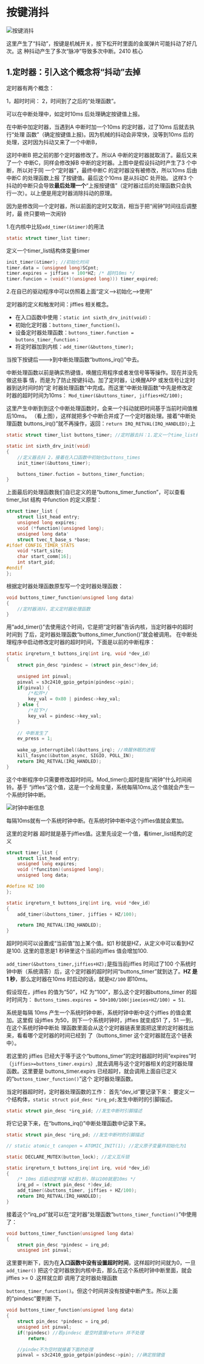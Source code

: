# 按键消抖

![按键消抖](image/key_val.jpg)

这里产生了“抖动”，按键是机械开关，按下松开时里面的金属弹片可能抖动了好几次。这
种抖动产生了多次“脉冲”导致多次中断。2410 核心

## 1.定时器：引入这个概念将“抖动”去掉

定时器有两个概念：

1，超时时间：
2，时间到了之后的“处理函数”。

可以在中断处理中，如定时10ms 后处理确定按键值上报。

在中断中加定时器，当遇到A 中断时加一个10ms 的定时器，过了10ms 后就去执行“处理
函数”（确定按键值上报)。因为机械的抖动会非常快，没等到10ms 后的处理，这时因为抖动又来了一个中断B，

这时中断B 把之前的那个定时器修改了。所以A 中断的定时器就取消了。最后又来了一个
中断C，同样会修改掉B 中断的定时器。上图中是假设抖动时产生了3 个中断，所以对于同
一个“定时器”，最终中断C 的定时器没有被修改，所以10ms 后由中断C 的处理函数上报
了按键值。最后这个10ms 是从抖动C 处开始。
这样3 个抖动的中断只会导致**最后处理一个**“上报按键值”（定时器过后的处理函数只会执
行一次）。以上便是用定时器消除抖动的原理。

因为是修改同一个定时器，所以前面的定时又取消，相当于把“闹钟”时间往后调整时，最
终只要响一次闹铃

1.在内核中比较`add_timer(&timer)`的用法

```c
static struct timer_list timer;
```
定义一个timer_list结构体变量timer

```c
init_timer(&timer); //初始化时间
timer.data = (unsigned long)SCpnt;
timer.expires = jiffies + 100*HZ; /* 超时10ms */
timer.funcion = (void(*)(unsigned long))) timer_expired;
```

2.在自已的驱动程序中可以仿照着上面“定义-->初始化-->使用”

定时器的定义和触发时间：jiffies 相关概念。

* 在入口函数中使用：`static int sixth_drv_init(void)：`
* 初始化定时器：`buttons_timer_function()。`
* 设备定时器处理函数：`buttons_timer.function = buttons_timer_function；`
* 将定时器加到内核：`add_timer(&buttons_timer);`

当按下按键后--->到中断处理函数“buttons_irq()”中去。

中断处理函数以前是确实热键值，唤醒应用程序或者发信号等等操作。现在并没先做这些事
情，而是为了防止按键抖动。加了定时器，让唤醒APP 或发信号让定时器到达时间时的“定
时器处理函数”中完成。而这里“中断处理函数”中先是修改定时器的超时时间为10ms：
`Mod_timer(&buttons_timer, jiffies+HZ/100);`

这里产生中断到到这个中断处理函数时，会来一个抖动就把时间基于当前时间值推后10ms。
（看上图），这样就把多个中断合并成了一个定时器处理。接着“中断处理函数 buttons_irq()”就不再操作，返回：`return IRQ_RETVAL(IRQ_HANDLED);`上

```c
static struct timer_list buttons_timer; //定时器去抖：1.定义一个time_list结构的变量

static int sixth_drv_init(void)
{
	//定义器去抖 2，接着在入口函数中初始化buttons_times
	init_timer(&buttons_timer);

	buttons_timer.fuction = buttons_timer_function;
}
```
上面最后的处理函数我们自已定义的是“buttons_timer_function”，可以查看timer_list 结构
中function 的定义原型：

```c
struct timer_list {
	struct list_head entry;
	unsigned long expires;
	void (*function)(unsigned long);
	unsigned long data'
	struct tvec_t_base_s *base;
#ifdef CONFIG_TIMER_STATS
	void *start_site;
	char start_comm[16];
	int start_pid;
#endif
};
```
根据定时器处理函数原型写一个定时器处理函数：

```c
void buttons_timer_function(unsigned long data)
{
	//定时器消抖，定义定时器处理函数
}
```

用“add_timer()”去使用这个时间，它是把“定时器”告诉内核，当定时器中的超时时间到
了后，定时器处理函数“buttons_timer_function()”就会被调用。
在中断处理程序中启动修改定时器的超时时间，下面是以前的中断程序：

```c
static irqreturn_t buttons_irq(int irq, void *dev_id)
{
	struct pin_desc *pindesc = (struct pin_desc*)dev_id;
	
	unsigned int pinval;
	pinval = s3c2410_gpio_getpin(pindesc->pin);
	if(pinval) {
		/*松开*/
		key_val = 0x80 | pindesc->key_val;
	} else {
		/*拉下*/
		key_val = pindesc->key_val;
	}
	
	// 中断发生了
	ev_press = 1;
	
	wake_up_interruptibel(&buttons_irq); //唤醒休眠的进程
	kill_fasync(&button_async, SIGIO, POLL_IN);
	return IRQ_RETVAL(IRQ_HANDLED);
}
```
这个中断程序中只需要修改超时时间。Mod_timer();超时是指“闹钟”什么时间闹铃。基于
“jiffles”这个值，这是一个全局变量，系统每隔10ms,这个值就会产生一个系统时钟中断。

![时钟中断信息](image/inter_stats.jpg)

每隔10ms就有一个系统时钟中断。在系统时钟中断中这个jiffies值就会累加。

这里的定时器 超时就是基于jiffies值。这里先设定一个值，看timer_list结构的定义

```c
struct timer_list {
	struct list_head entry;
	unsigned long expires;
	void (*funciton)(unsigned long);
	unsigned long data;

#define HZ 100
};

static irqreturn_t buttons_irq(int irq, void *dev_id)
{
	add_timer(&buttons_timer, jiffies + HZ/100);

	return IRQ_RETVAL(IRQ_HANDLED);
}
```
超时时间可以设置成“当前值”加上某个值。如1 秒就是HZ，从定义中可以看到HZ 是100.
这里的意思是1 秒钟里这个当前的jiffies 值会增加100.

`add_timer(&buttons_timer,jiffies+HZ);`是指当前jiffies 时间过了100 个系统时钟中断（系统滴答）后，这个定时器的超时时间“buttons_timer”就到达了。**HZ 是1 秒**，那么定时器在10ms
时启动的话，就是`HZ/100` 即10ms。

假设现在，jiffies 的值为“50”，HZ 为“100”，那么这个定时器buttons_timer 的超时时间为：
`Buttons_times.expires = 50+100/100(jieeies+HZ/100) = 51`.

系统是每隔 10ms 产生一个系统时钟中断，系统时钟中断中这个jiffies 的值会累加。这里假
设jiffies 为50，则下一个系统时钟时，jiffies 就变成51 了，51 一到，在这个系统时钟中断处
理函数里面会从这个定时器链表里面把这里的定时器找出来，看看哪个定时器的时间已经到
了（buttons_timer 这个定时器就在这个链表中）。

若这里的 jiffies 已经大于等于这个“buttons_timer”的定时器超时时间“expires”时
（`jiffies>=buttons_timer.expirs`）,就去调用与这个定时器相关的定时器处理函数。这里要是
buttons_timer.expirs 已经超时，就会调用上面自已定义的“`buttons_timer_function()`”这个
定时器处理函数。

当定时器超时时，定时器处理函数的工作：
首先“dev_id”要记录下来：
要定义一个结构体，`static struct pid_desc *irq_pd;`发生中断时的引脚描述。

```c
static struct pin_desc *irq_pid; //发生中断时引脚描述
```
将它记录下来，在“buttons_irq()”中断处理函数中记录下来。

```c
static struct pin_desc *irq_pd; //发生中断时的引脚描述

// static atomic_t canopen = ATOMIC_INIT(1); //定义原子变量并初始化为1

static DECLARE_MUTEX(button_lock); //定义互斥锁

static irqreturn_t buttons_irq(int irq, void *dev_id)
{
	/* 10ms 后启动定时器 HZ是1秒，除以100就是10ms */
	irq_pd = (struct pin_desc *)dev_id;
	add_timer(&buttons_timer, jiffies + HZ/100);
	return IRQ_RETVAL(IRQ_HANDLED);
}
```

接着这个“irq_pd”就可以在“定时器”处理函数“`buttons_timer_function()`”中使用了：

```c
void buttons_timer_function(unsigned long data)
{	
	struct pin_desc *pindesc = irq_pd;
	unsigned int pinval;
```

这里要判断下，因为在**入口函数中没有设置超时时间**，这样超时时间就为0，一旦`add_timer()`
把这个定时器放到内核中去，那么在这个系统时钟中断里面，就会 jiffies >= 0 .这样就立即
调用了定时器处理函数

`buttons_timer_function()`。但这个时间并没有按键中断产生。所以上面的“pindesc”要判断
下。

```c
void buttons_timer_function(unsigned long data)
{	
	struct pin_desc *pindesc = irq_pd;
	unsigned int pinval;
	if(!pindesc) //若pindesc 是空时直接return 并不处理
		return;

	//pindec不为空时就接着下面的处理
	pinval = s3c2410_gpio_getpin(pindesc->pin); //确定按键值
```